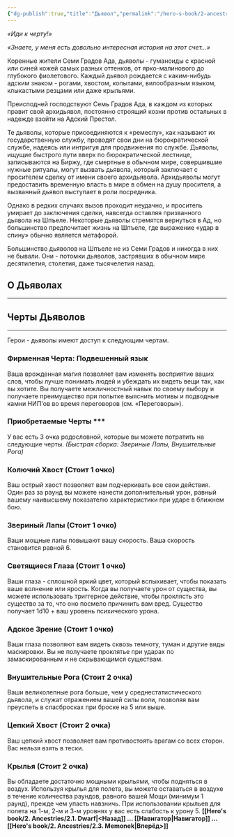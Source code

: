 ```yaml
---
{"dg-publish":true,"title":"Дьявол","permalink":"/hero-s-book/2-ancestries/2-2-devil/","dgPassFrontmatter":true}
---
```


*«Иди к черту!»*

*«Знаете, у меня есть довольно интересная история на этот счет...»*

Коренные жители Семи Градов Ада, дьяволы - гуманоиды с красной или синей кожей самых разных оттенков, от ярко-малинового до глубокого фиолетового. Каждый дьявол рождается с каким-нибудь адским знаком - рогами, хвостом, копытами, вилообразным языком, клыкастыми резцами или даже крыльями.

Преисподней господствуют Семь Градов Ада, в каждом из которых правит свой архидьявол, постоянно строящий козни против остальных в надежде взойти на Адский Престол.

Те дьяволы, которые присоединяются к «ремеслу», как называют их государственную службу, проводят свои дни на бюрократической службе, надеясь или интригуя для продвижения по службе. Дьяволы, ищущие быстрого пути вверх по бюрократической лестнице, записываются на Биржу, где смертные в обычном мире, совершившие нужные ритуалы, могут вызвать дьявола, который заключает с просителем сделку от имени своего архидьявола. Архидьяволы могут предоставить временную власть в мире в обмен на душу просителя, а вызванный дьявол выступает в роли посредника. 

Однако в редких случаях вызов проходит неудачно, и проситель умирает до заключения сделки, навсегда оставляя призванного дьявола на Шпъеле. Некоторые дьяволы стремятся вернуться в Ад, но большинство предпочитает жизнь на Шпъеле, где выражение «удар в спину» обычно является метафорой.

Большинство дьяволов на Шпъеле не из Семи Градов и никогда в них не бывали. Они - потомки дьяволов, застрявших в обычном мире десятилетия, столетия, даже тысячелетия назад.
## О Дьяволах
---


## Черты Дьяволов
---
Герои - дьяволы имеют доступ к следующим чертам.
### Фирменная Черта: Подвешенный язык
Ваша врожденная магия позволяет вам изменять восприятие ваших слов, чтобы лучше понимать людей и убеждать их видеть вещи так, как вы хотите. Вы получаете межличностный навык по своему выбору и получаете преимущество при попытке выяснить мотивы и подводные камни НИП'ов во время переговоров (см. «Переговоры»).
### Приобретаемые Черты ***
У вас есть 3 очка родословной, которые вы можете потратить на следующие черты.
*(Быстрая сборка: Звериные Лапы, Внушительные Рога)*
### **Колючий Хвост (Стоит 1 очко)**
Ваш острый хвост позволяет вам подчеркивать все свои действия. Один раз за раунд вы можете нанести дополнительный урон, равный вашему наивысшему показателю характеристики при ударе в ближнем бою.
### **Звериный Лапы (Стоит 1 очко)**
Ваши мощные лапы повышают вашу скорость. Ваша скорость становится равной 6.
### **Светящиеся Глаза (Стоит 1 очко)**
Ваши глаза - сплошной яркий цвет, который вспыхивает, чтобы показать ваше волнение или ярость. Когда вы получаете урон от существа, вы можете использовать триггерное действие, чтобы проклясть это существо за то, что оно посмело причинить вам вред. Существо получает 1d10 + ваш уровень психического урона.
### **Адское Зрение (Стоит 1 очко)**
Ваши глаза позволяют вам видеть сквозь темноту, туман и другие виды маскировки. Вы не получаете проклятье при ударах по замаскированным и не скрывающимся существам.
### **Внушительные Рога (Стоит 2 очка)**
Ваши великолепные рога больше, чем у среднестатистического дьявола, и служат отражением вашей силы воли, позволяя вам преуспеть в спасбросках при броске на 5 или выше.
### **Цепкий Хвост (Стоит 2 очка)**
Ваш цепкий хвост позволяет вам противостоять врагам со всех сторон. Вас нельзя взять в тески.
### **Крылья (Стоит 2 очка)**
Вы обладаете достаточно мощными крыльями, чтобы подняться в воздух. Используя крылья для полета, вы можете оставаться в воздухе в течение количества раундов, равного вашей Мощи (минимум 1 раунд), прежде чем упасть навзничь. При использовании крыльев для полета на 1-м, 2-м и 3-м уровнях у вас есть слабость к урону 5.
**[[Hero's book/2. Ancestries/2.1. Dwarf\|<Назад]] ... [[Навигатор\|Навигатор]] ... [[Hero's book/2. Ancestries/2.3. Memonek\|Вперёд>]]**